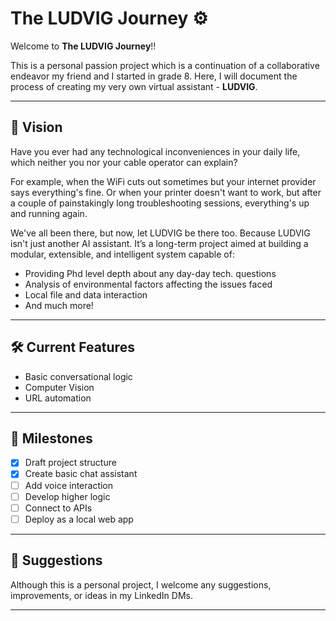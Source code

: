 # The LUDVIG Journey ⚙️

Welcome to **The LUDVIG Journey**!!

This is a personal passion project which is a continuation of a collaborative endeavor my friend and I started in grade 8. Here, I will document the process of creating my very own virtual assistant - **LUDVIG**.

---

## 🌟 Vision

Have you ever had any technological inconveniences in your daily life, which neither you nor your cable operator can explain? 

For example, when the WiFi cuts out sometimes but your internet provider says everything's fine. Or when your printer doesn't want to work, but after a couple of painstakingly long troubleshooting sessions, everything's up and running again. 

We've all been there, but now, let LUDVIG be there too. Because LUDVIG isn't just another AI assistant. It’s a long-term project aimed at building a modular, extensible, and intelligent system capable of:

- Providing Phd level depth about any day-day tech. questions 
- Analysis of environmental factors affecting the issues faced
- Local file and data interaction
- And much more!

---

## 🛠 Current Features

- Basic conversational logic
- Computer Vision
- URL automation

---

## 📌 Milestones

- [x] Draft project structure
- [x] Create basic chat assistant
- [ ] Add voice interaction
- [ ] Develop higher logic 
- [ ] Connect to APIs
- [ ] Deploy as a local web app

---

## 🤝 Suggestions

Although this is a personal project, I welcome any suggestions, improvements, or ideas in my LinkedIn DMs. 

---

